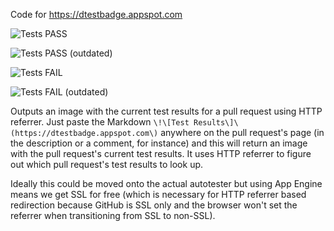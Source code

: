 Code for https://dtestbadge.appspot.com

![Tests PASS](https://github.com/eco/dtestbadge/raw/master/tests-pass.png)

![Tests PASS (outdated)](https://github.com/eco/dtestbadge/raw/master/tests-pass-outdated.png)

![Tests FAIL](https://github.com/eco/dtestbadge/raw/master/tests-fail.png)

![Tests FAIL (outdated)](https://github.com/eco/dtestbadge/raw/master/tests-fail-outdated.png)

Outputs an image with the current test results for a pull request using HTTP
referrer.  Just paste the Markdown
`\!\[Test Results\]\(https://dtestbadge.appspot.com\)` anywhere on the pull
request's page (in the description or a comment, for instance) and this will
return an image with the pull request's current test results. It uses HTTP
referrer to figure out which pull request's test results to look up.

Ideally this could be moved onto the actual autotester but using App Engine
means we get SSL for free (which is necessary for HTTP referrer based
redirection because GitHub is SSL only and the browser won't set the referrer
when transitioning from SSL to non-SSL).

